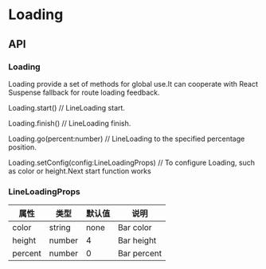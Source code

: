 # Loading

<example />

## API

### Loading

Loading provide a set of methods for global use.It can cooperate with React Suspense fallback for route loading feedback.

Loading.start() // LineLoading start.

Loading.finish() // LineLoading finish.

Loading.go(percent:number) // LineLoading to the specified percentage position.

Loading.setConfig(config:LineLoadingProps) // To configure Loading, such as color or height.Next start function works

### LineLoadingProps

| 属性    | 类型   | 默认值 | 说明        |
| ------- | ------ | ------ | ----------- |
| color   | string | none   | Bar color   |
| height  | number | 4      | Bar height  |
| percent | number | 0      | Bar percent |
